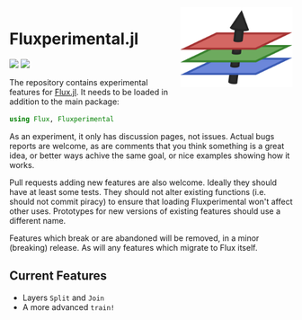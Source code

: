 <img align="right" width="200px" src="https://github.com/FluxML/Optimisers.jl/raw/master/docs/src/assets/logo.png">

# Fluxperimental.jl

[![][action-img]][action-url]
[![][coverage-img]][coverage-url] 

[action-img]: https://github.com/FluxML/Fluxperimental.jl/workflows/CI/badge.svg
[action-url]: https://github.com/FluxML/Fluxperimental.jl/actions

[coverage-img]: https://codecov.io/gh/FluxML/Fluxperimental.jl/branch/master/graph/badge.svg
[coverage-url]: https://codecov.io/gh/FluxML/Fluxperimental.jl


The repository contains experimental features for [Flux.jl](https://github.com/FluxML/Flux.jl).
It needs to be loaded in addition to the main package:

```julia
using Flux, Fluxperimental
```

As an experiment, it only has discussion pages, not issues. Actual bugs reports are welcome,
as are comments that you think something is a great idea, or better ways achive the same goal,
or nice examples showing how it works.

Pull requests adding new features are also welcome. Ideally they should have at least some tests.
They should not alter existing functions (i.e. should not commit piracy)
to ensure that loading Fluxperimental won't affect other uses.
Prototypes for new versions of existing features should use a different name.

Features which break or are abandoned will be removed, in a minor (breaking) release.
As will any features which migrate to Flux itself.

## Current Features

* Layers `Split` and `Join`
* A more advanced `train!`
